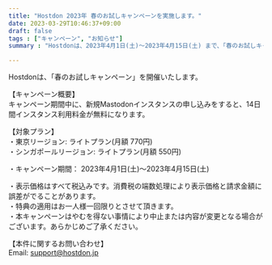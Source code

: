 ```yaml
---
title: "Hostdon 2023年 春のお試しキャンペーンを実施します。"
date: 2023-03-29T10:46:37+09:00
draft: false
tags : ["キャンペーン", "お知らせ"]
summary : "Hostdonは、2023年4月1日(土)～2023年4月15日(土) まで、「春のお試しキャンペーン」を開催いたします。  "

---
```


Hostdonは、「春のお試しキャンペーン」を開催いたします。  
  
【キャンペーン概要】    
キャンペーン期間中に、新規Mastodonインスタンスの申し込みをすると、14日間インスタンス利用料金が無料になります。  
  
【対象プラン】  
・東京リージョン:  ライトプラン(月額 770円)  
・シンガポールリージョン:  ライトプラン(月額 550円)  
  
・キャンペーン期間： 2023年4月1日(土)～2023年4月15日(土)  
  
・表示価格はすべて税込みです。消費税の端数処理により表示価格と請求金額に誤差がでることがあります。  
・特典の適用はお一人様一回限りとさせて頂きます。  
・本キャンペーンはやむを得ない事情により中止または内容が変更となる場合がございます。あらかじめご了承ください。  
  
【本件に関するお問い合わせ】  
Email: support@hostdon.jp